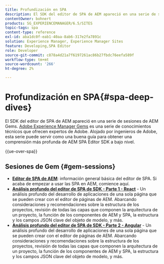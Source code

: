 ```yaml
---
title: Profundización en SPA
description: El SDK del editor de SPA de AEM apareció en una serie de sesiones de AEM Gems. Alojado por ingenieros de Adobe, esta serie puede servir como una buena guía para obtener una comprensión más profunda de AEM SPA Editor SDK en un nivel bajo, alojado por ingenieros de Adobe.
contentOwner: bohnert
products: SG_EXPERIENCEMANAGER/6.5/SITES
topic-tags: spa
content-type: reference
exl-id: aba1dc0f-eab1-40aa-8ab6-317e2fa7891c
solution: Experience Manager, Experience Manager Sites
feature: Developing,SPA Editor
role: Developer
source-git-commit: c878a4d21a7f6197261ac86b27fbdc76eefa589f
workflow-type: tm+mt
source-wordcount: '266'
ht-degree: 2%

---
```



# Profundización en SPA{#spa-deep-dives}

El SDK del editor de SPA de AEM apareció en una serie de sesiones de AEM Gems. [Adobe Experience Manager Gems](https://helpx.adobe.com/es/experience-manager/kt/eseminars/gems/aem-index.html) es una serie de conocimientos técnicos que ofrecen expertos de Adobe. Alojado por ingenieros de Adobe, esta serie puede servir como una buena guía para obtener una comprensión más profunda de AEM SPA Editor SDK a bajo nivel.

{{ue-over-spa}}

## Sesiones de Gem {#gem-sessions}

* **[Editor de SPA de AEM](https://experienceleague.adobe.com/es/docs/events/experience-manager-gems-recordings/gems2018/aem-spa-editor)**: información general básica del editor de SPA. Si acaba de empezar a usar las SPA en AEM, comience aquí.
* **[Análisis profundo del editor de SPA de SDK - Parte 1 - React](https://experienceleague.adobe.com/es/docs/events/experience-manager-gems-recordings/gems2018/spa-editor-sdk-deep-dive-react)** - Un análisis profundo del desarrollo de aplicaciones de una sola página que se pueden crear con el editor de páginas de AEM. Abarcando consideraciones y recomendaciones sobre la estructura de los proyectos, revisión de todas las capas que componen la arquitectura de un proyecto, la función de los componentes de AEM y SPA, la estructura y los campos JSON clave del objeto de modelo, y más.
* **[Análisis profundo del editor de SPA de SDK - Parte 2 - Angular](https://experienceleague.adobe.com/es/docs/events/experience-manager-gems-recordings/gems2018/spa-editor-sdk-deep-dive-react)** - Un análisis profundo del desarrollo de aplicaciones de una sola página que se pueden crear con el editor de páginas de AEM. Abarcando consideraciones y recomendaciones sobre la estructura de los proyectos, revisión de todas las capas que componen la arquitectura de un proyecto, la función de los componentes de AEM y SPA, la estructura y los campos JSON clave del objeto de modelo, y más.
